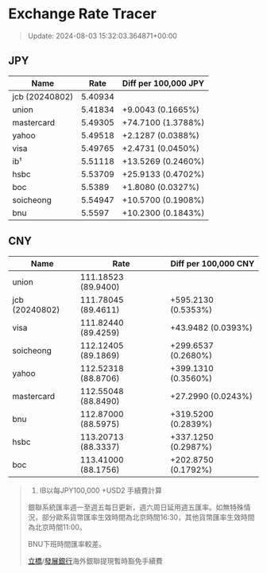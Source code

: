 # Exchange Rate Tracer

> Update: 2024-08-03 15:32:03.364871+00:00

## JPY

| Name           |    Rate | Diff per 100,000 JPY   |
|----------------|---------|------------------------|
| jcb (20240802) | 5.40934 |                        |
| union          | 5.41834 | +9.0043 (0.1665%)      |
| mastercard     | 5.49305 | +74.7100 (1.3788%)     |
| yahoo          | 5.49518 | +2.1287 (0.0388%)      |
| visa           | 5.49765 | +2.4731 (0.0450%)      |
| ib¹            | 5.51118 | +13.5269 (0.2460%)     |
| hsbc           | 5.53709 | +25.9133 (0.4702%)     |
| boc            | 5.5389  | +1.8080 (0.0327%)      |
| soicheong      | 5.54947 | +10.5700 (0.1908%)     |
| bnu            | 5.5597  | +10.2300 (0.1843%)     |

## CNY

| Name           | Rate                | Diff per 100,000 CNY   |
|----------------|---------------------|------------------------|
| union          | 111.18523	(89.9400) |                        |
| jcb (20240802) | 111.78045	(89.4611) | +595.2130 (0.5353%)    |
| visa           | 111.82440	(89.4259) | +43.9482 (0.0393%)     |
| soicheong      | 112.12405	(89.1869) | +299.6537 (0.2680%)    |
| yahoo          | 112.52318	(88.8706) | +399.1310 (0.3560%)    |
| mastercard     | 112.55048	(88.8490) | +27.2990 (0.0243%)     |
| bnu            | 112.87000	(88.5975) | +319.5200 (0.2839%)    |
| hsbc           | 113.20713	(88.3337) | +337.1250 (0.2987%)    |
| boc            | 113.41000	(88.1756) | +202.8750 (0.1792%)    |


> 1. IB以每JPY100,000 +USD2 手續費計算
>
> 銀聯系統匯率週一至週五每日更新，週六周日延用週五匯率。如無特殊情況，部分歐系貨幣匯率生效時間為北京時間16:30，其他貨幣匯率生效時間為北京時間11:00。
>
> BNU下班時間匯率較差。
>
> [立橋](https://www.wlbank.com.mo/uploads/ueditor/file/20181211/1544536513900230.pdf)/[發展銀行](https://www.mdb.com.mo/Service_Charges_20230728.pdf)海外銀聯提現暫時豁免手續費

